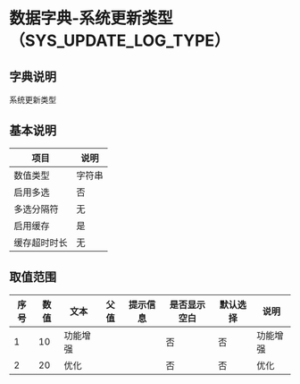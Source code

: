 # 数据字典-系统更新类型（SYS_UPDATE_LOG_TYPE）
## 字典说明
系统更新类型

## 基本说明
| 项目 | 说明 |
| ---- | ---- |
| 数值类型 | 字符串 |
| 启用多选 | 否 |
| 多选分隔符 | 无 |
| 启用缓存 | 是 |
| 缓存超时时长 | 无 |

## 取值范围
| 序号 | 数值 | 文本 | 父值 | 提示信息 | 是否显示空白 | 默认选择 | 说明 |
| ---- | ---- | ---- | ---- | ---- | ---- | ---- | ---- |
| 1 | 10 | 功能增强 |  |  | 否 | 否 | 功能增强 |
| 2 | 20 | 优化 |  |  | 否 | 否 | 优化 |

